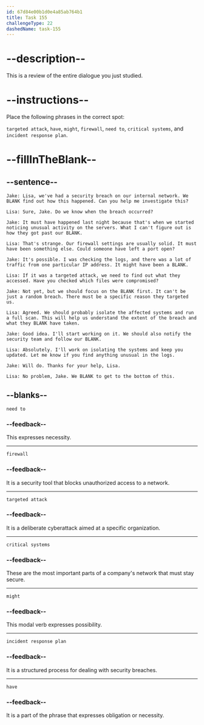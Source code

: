 ```yaml
---
id: 67d84e00b1d0e4a85ab764b1
title: Task 155
challengeType: 22
dashedName: task-155
---
```


<!-- REVIEW -->

# --description--

This is a review of the entire dialogue you just studied.

# --instructions--

Place the following phrases in the correct spot:

`targeted attack`, `have`, `might`, `firewall`, `need to`, `critical systems`, and `incident response plan`.

# --fillInTheBlank--

## --sentence--

`Jake: Lisa, we've had a security breach on our internal network. We BLANK find out how this happened. Can you help me investigate this?`

`Lisa: Sure, Jake. Do we know when the breach occurred?`

`Jake: It must have happened last night because that's when we started noticing unusual activity on the servers. What I can't figure out is how they got past our BLANK.`

`Lisa: That's strange. Our firewall settings are usually solid. It must have been something else. Could someone have left a port open?`

`Jake: It's possible. I was checking the logs, and there was a lot of traffic from one particular IP address. It might have been a BLANK.`

`Lisa: If it was a targeted attack, we need to find out what they accessed. Have you checked which files were compromised?`

`Jake: Not yet, but we should focus on the BLANK first. It can't be just a random breach. There must be a specific reason they targeted us.`

`Lisa: Agreed. We should probably isolate the affected systems and run a full scan. This will help us understand the extent of the breach and what they BLANK have taken.`

`Jake: Good idea. I'll start working on it. We should also notify the security team and follow our BLANK.`

`Lisa: Absolutely. I'll work on isolating the systems and keep you updated. Let me know if you find anything unusual in the logs.`

`Jake: Will do. Thanks for your help, Lisa.`

`Lisa: No problem, Jake. We BLANK to get to the bottom of this.`

## --blanks--

`need to`

### --feedback--

This expresses necessity.

---

`firewall`

### --feedback--

It is a security tool that blocks unauthorized access to a network.

---

`targeted attack`

### --feedback--

It is a deliberate cyberattack aimed at a specific organization.

---

`critical systems`

### --feedback--

These are the most important parts of a company's network that must stay secure.

---

`might`

### --feedback--

This modal verb expresses possibility.

---

`incident response plan`

### --feedback--

It is a structured process for dealing with security breaches.

---

`have`

### --feedback--

It is a part of the phrase that expresses obligation or necessity.
